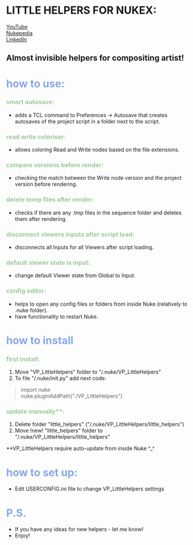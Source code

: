 # LITTLE HELPERS FOR NUKEX:

[YouTube](https://www.youtube.com/)  
[Nukepedia](http://www.nukepedia.com/)  
[LinkedIn](https://www.linkedin.com/in/vladislav-parfentev-7b89b9233/)

## Almost invisible helpers for compositing artist!

# <span style="color: #86A8E7;"> how to use:

### <span style="color: #9CCB9A;">smart autosave:
- adds a TCL command to Preferences -> Autosave that creates autosaves of the project script in a folder next to the script.

### <span style="color: #9CCB9A;">read write coloriser:
- allows coloring Read and Write nodes based on the file extensions.

### <span style="color: #9CCB9A;">compare versions before render:
- checking the match between the Write node version and the project version before rendering.

### <span style="color: #9CCB9A;">delete temp files after render:
- checks if there are any .tmp files in the sequence folder and deletes them after rendering.

### <span style="color: #9CCB9A;">disconnect viewers inputs after script load:
- disconnects all Inputs for all Viewers after script loading.

### <span style="color: #9CCB9A;">default viewer state is input:
- change default Viewer state from Global to Input.

### <span style="color: #9CCB9A;">config editor:
- helps to open any config files or folders from inside Nuke (relatively to .nuke folder).
- have functionality to restart Nuke.

# <span style="color: #86A8E7;"> how to install

### <span style="color: #9CCB9A;">first install:
1) Move "VP_LittleHelpers" folder to "/.nuke/VP_LittleHelpers"
2) To file "/.nuke/init.py" add next code:
> import nuke  
> nuke.pluginAddPath("./VP_LittleHelpers")

### <span style="color: #9CCB9A;">update manually**:
1) Delete folder "little_helpers" ("/.nuke/VP_LittleHelpers/little_helpers")
2) Move !new! "little_helpers" folder to "/.nuke/VP_LittleHelpers/little_helpers"

**VP_LittleHelpers require auto-update from inside Nuke ^_^

# <span style="color: #86A8E7;"> how to set up:
- Edit USERCONFIG.ini file to change VP_LittleHelpers settings

# <span style="color: #86A8E7;"> P.S.
- If you have any ideas for new helpers - let me know!
- Enjoy!